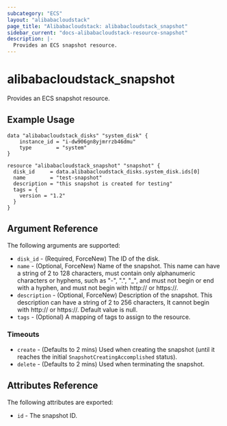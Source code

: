 ```yaml
---
subcategory: "ECS"
layout: "alibabacloudstack"
page_title: "Alibabacloudstack: alibabacloudstack_snapshot"
sidebar_current: "docs-alibabacloudstack-resource-snapshot"
description: |-
  Provides an ECS snapshot resource.
---
```


# alibabacloudstack\_snapshot

Provides an ECS snapshot resource.

## Example Usage

```
data "alibabacloudstack_disks" "system_disk" {
	instance_id = "i-dw906gn8yjmrrzb46dmu"
	type 		= "system"
}

resource "alibabacloudstack_snapshot" "snapshot" {
  disk_id     = data.alibabacloudstack_disks.system_disk.ids[0]
  name        = "test-snapshot"
  description = "this snapshot is created for testing"
  tags = {
    version = "1.2"
  }
}

```

## Argument Reference

The following arguments are supported:

* `disk_id` - (Required, ForceNew) The ID of the disk.
* `name` - (Optional, ForceNew) Name of the snapshot. This name can have a string of 2 to 128 characters, must contain only alphanumeric characters or hyphens, such as "-", ".", "_", and must not begin or end with a hyphen, and must not begin with http:// or https://.
* `description` - (Optional, ForceNew) Description of the snapshot. This description can have a string of 2 to 256 characters, It cannot begin with http:// or https://. Default value is null.
* `tags` - (Optional) A mapping of tags to assign to the resource.

### Timeouts

* `create` - (Defaults to 2 mins) Used when creating the snapshot (until it reaches the initial `SnapshotCreatingAccomplished` status). 
* `delete` - (Defaults to 2 mins) Used when terminating the snapshot. 

## Attributes Reference

The following attributes are exported:

* `id` - The snapshot ID.
